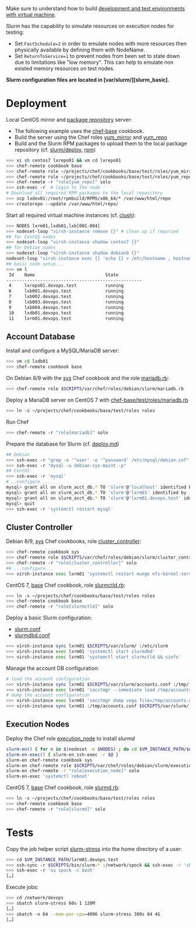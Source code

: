 
Make sure to understand how to build [development and test environments with virtual machine](../libvirt.md).

Slurm has the capability to simulate resources on execution nodes for testing:

* Set `FastSchedule=2` in order to emulate nodes with more resources then physically available by defining them with NodeName.
* Set `ReturnToService=1` to prevent nodes from been set to state down due to limitations like "low memory". This can help to emulate non existed memory resources on test nodes. 

**Slurm configuration files are located in [var/slurm/][slurm_basic].**

# Deployment

Local CentOS mirror and [package repository](../rpm.md) server:

* The following example uses the [chef-base](https://github.com/vpenso/chef-base) cookbook.
* Build the server using the Chef roles [yum_mirror](https://github.com/vpenso/chef-base/blob/master/test/roles/yum_mirror.rb) and [yum_repo](https://github.com/vpenso/chef-base/blob/master/test/roles/yum_repo.rb)
* Build and the Slurm RPM packages to upload them to the local package repository (cf. [slurm/deploy](deploy.md), [rpm](../rpm.md))

```bash
>>> vi sh centos7 lxrepo01 && vm cd lxrepo01
>>> chef-remote cookbook base
>>> chef-remote role ~/projects/chef/cookbooks/base/test/roles/yum_mirror.rb
>>> chef-remote role ~/projects/chef/cookbooks/base/test/roles/yum_repo.rb
>>> chef-remote -r "role[yum_repo]" solo
>>> ssh-exec -r  # login to the node
# Download all required RPM packages to the local repository
>>> scp lxdev01:/root/rpmbuild/RPMS/x86_64/* /var/www/html/repo
>>> createrepo --update /var/www/html/repo/
```

Start all required virtual machine instances (cf. [clush](../clush.md)):

```bash
>>> NODES lxrm01,lxdb01,lxb[001-004]
>>> nodeset-loop "virsh-instance remove {}" # clean up if requried
## for CentOS nodes
>>> nodeset-loop "virsh-instance shadow centos7 {}"
## for Debian nodes
>>> nodeset-loop "virsh-instance shadow debian9 {}"
nodeset-loop "virsh-instance exec {} 'echo {} > /etc/hostname ; hostname {} ; hostname -f'"
## basic node setup...
>>> vm l        
 Id    Name                           State
----------------------------------------------------
 4     lxrepo01.devops.test           running
 6     lxb001.devops.test             running
 7     lxb002.devops.test             running
 8     lxb003.devops.test             running
 9     lxb004.devops.test             running
 10    lxdb01.devops.test             running
 11    lxrm01.devops.test             running
```

## Account Database

Install and configure a MySQL/MariaDB server:

```bash
>>> vm cd lxdb01
>>> chef-remote cookbook base
```

On Debian 8/9 with the [sys][sys] Chef cookbook and the role [mariadb.rb](../../var/chef/roles/debian/slurm/mariadb.rb):

```bash
>>> chef-remote role $SCRIPTS/var/chef/roles/debian/slurm/mariadb.rb
```

Deploy a MariaDB server on CentOS 7 with [chef-base/test/roles/mariadb.rb](https://github.com/vpenso/chef-base/blob/master/test/roles/mariadb.rb)

```bash
>>> ln -s ~/projects/chef/cookbooks/base/test/roles roles
```

Run Chef

```bash
>>> chef-remote -r "role[mariadb]" solo
```

Prepare the database for Slurm (cf. [deploy.md](deploy.md))

```bash
## Debian
>>> ssh-exec -r "grep -e '^user' -e '^password' /etc/mysql/debian.cnf"
>>> ssh-exec -r "mysql -u debian-sys-maint -p"
## CentOS
>>> ssh-exec -r 'mysql'
# ..configure ...
mysql> grant all on slurm_acct_db.* TO 'slurm'@'localhost' identified by '12345678' with grant option;
mysql> grant all on slurm_acct_db.* TO 'slurm'@'lxrm01' identified by '12345678' with grant option;
mysql> grant all on slurm_acct_db.* TO 'slurm'@'lxrm01.devops.test' identified by '12345678' with grant option;
mysql> quit
>>> ssh-exec -r 'systemctl restart mysql'
```

## Cluster Controller


Debian 8/9, [sys][sys] Chef cookbooks, role [cluster_controller][cluster_controller.rb]:

```bash
>>> chef-remote cookbook sys 
>>> chef-remote role $SCRIPTS/var/chef/roles/debian/slurm/cluster_controller.rb
>>> chef-remote -r "role[cluster_controller]" solo
## ...configure...
>>> virsh-instance exec lxrm01 'systemctl restart munge nfs-kernel-server ; exportfs -r && exportfs'
```

CentOS 7, [base][base] Chef cookbook, role [slurmctld.rb](https://github.com/vpenso/chef-base/blob/master/test/roles/slurmctld.rb):

```bash
>>> ln -s ~/projects/chef/cookbooks/base/test/roles roles
>>> chef-remote cookbook base
>>> chef-remote -r "role[slurmctld]" solo
```

Deploy a basic Slurm configuration:

* [slurm.conf](../../var/slurm/slurm.conf)
* [slurmdbd.conf](../../var/slurm/slurmdbd.conf)

```bash
>>> virsh-instance sync lxrm01 $SCRIPTS/var/slurm/ :/etc/slurm
>>> virsh-instance exec lxrm01 'systemctl start slurmdbd'
>>> virsh-instance exec lxrm01 'systemctl start slurmctld && sinfo'
```

Manage the account DB configuration: 

```bash
# load the account configuration
>>> virsh-instance sync lxrm01 $SCRIPTS/var/slurm/accounts.conf :/tmp/
>>> virsh-instance exec lxrm01 'sacctmgr --immediate load /tmp/accounts.conf'
# dump the account configuration
>>> virsh-instance exec lxrm01 'sacctmgr dump vega file=/tmp/accounts.conf'
>>> virsh-instance sync lxrm01 :/tmp/accounts.conf $SCRIPTS/var/slurm/
```

## Execution Nodes

Deploy the Chef role [execution_node][execution_node.rb] to install _slurmd_

```bash
slurm-en() { for n in $(nodeset -e $NODES) ; do cd $VM_INSTANCE_PATH/$n ; $@ ; cd - >/dev/null ; done }
slurm-en-exec() { slurm-en ssh-exec -r $@ }
slurm-en chef-remote cookbook sys
slurm-en chef-remote role $SCRIPTS/var/chef/roles/debian/slurm/execution_node.rb
slurm-en chef-remote -r "role[execution_node]" solo
slurm-en-exec 'systemctl reboot'
```

CentOS 7, [base][base] Chef cookbook, role [slurmd.rb](https://github.com/vpenso/chef-base/blob/master/test/roles/slurmd.rb):

```bash
>>> ln -s ~/projects/chef/cookbooks/base/test/roles roles
>>> chef-remote cookbook base
>>> chef-remote -r "role[slurmd]" solo
```

# Tests

Copy the job helper script [slurm-stress][slurm_stress] into the home directory of a user:

```bash
>>> cd $VM_INSTANCE_PATH/lxrm01.devops.test 
>>> ssh-sync -r $SCRIPTS/bin/slurm-* :/network/spock && ssh-exec -r 'chown spock /network/spock/slurm*'
>>> ssh-exec -r 'su spock -c bash'
[…]
```

Execute jobs:

```bash
>>> cd /network/devops
>>> sbatch slurm-stress 60s 1 128M
[…]
>>> sbatch -n 64 --mem-per-cpu=4096 slurm-stress 300s 64 4G
[…]
```


[sys]: https://github.com/GSI-HPC/sys-chef-cookbook
[base]: https://github.com/vpenso/chef-base
[slurm_stress]: ../../bin/slurm-stress
[cluster_controller.rb]: ../../var/chef/roles/debian/slurm/cluster_controller.rb
[execution_node.rb]: ../../var/chef/roles/debian/slurm/execution_node.rb
